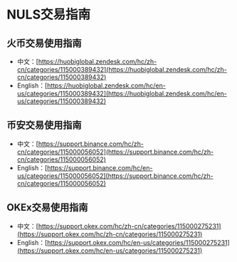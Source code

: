 # NULS交易指南

## 火币交易使用指南
- 中文：[https://huobiglobal.zendesk.com/hc/zh-cn/categories/115000389432](https://huobiglobal.zendesk.com/hc/zh-cn/categories/115000389432)
- English：[https://huobiglobal.zendesk.com/hc/en-us/categories/115000389432](https://huobiglobal.zendesk.com/hc/en-us/categories/115000389432)

## 币安交易使用指南
- 中文：[https://support.binance.com/hc/zh-cn/categories/115000056052](https://support.binance.com/hc/zh-cn/categories/115000056052)
- English：[https://support.binance.com/hc/en-us/categories/115000056052](https://support.binance.com/hc/zh-cn/categories/115000056052)

## OKEx交易使用指南

- 中文：[https://support.okex.com/hc/zh-cn/categories/115000275231](https://support.okex.com/hc/zh-cn/categories/115000275231)
- English：[https://support.okex.com/hc/en-us/categories/115000275231](https://support.okex.com/hc/en-us/categories/115000275231)